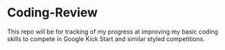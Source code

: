 # Coding-Review
This repo will be for tracking of my progress at improving my basic coding skills to compete in Google Kick Start and similar styled competitions.
